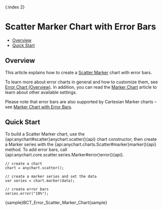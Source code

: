 {:index 2}
# Scatter Marker Chart with Error Bars

* [Overview](#overview)
* [Quick Start](#quick_start)

## Overview

This article explains how to create a [Scatter Marker](../Scatter_Plot/Marker_Chart) chart with error bars.

To learn more about error charts in general and how to customize them, see [Error Chart (Overview)](Overview). In addition, you can read the [Marker Chart](../Marker_Chart) article to learn about other available settings.

Please note that error bars are also supported by Cartesian Marker charts – see [Marker Chart with Error Bars](Marker_Chart).

## Quick Start

To build a Scatter Marker chart, use the {api:anychart#scatter}anychart.scatter(){api} chart constructor, then create a Marker series with the {api:anychart.charts.Scatter#marker}marker(){api} method. To add error bars, call {api:anychart.core.scatter.series.Marker#error}error(){api}.

```
// create a chart
chart = anychart.scatter();

// create a marker series and set the data
var series = chart.marker(data);

// create error bars
series.error("10%");
```

{sample}BCT\_Error\_Scatter\_Marker\_Chart{sample}
